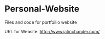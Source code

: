 # Personal-Website
Files and code for portfoilio website

URL for Website: http://www.jatinchander.com/
